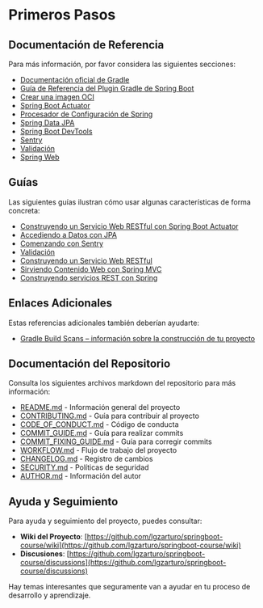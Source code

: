 # Primeros Pasos

## Documentación de Referencia

Para más información, por favor considera las siguientes secciones:

* [Documentación oficial de Gradle](https://docs.gradle.org)
* [Guía de Referencia del Plugin Gradle de Spring Boot](https://docs.spring.io/spring-boot/3.5.6/gradle-plugin)
* [Crear una imagen OCI](https://docs.spring.io/spring-boot/3.5.6/gradle-plugin/packaging-oci-image.html)
* [Spring Boot Actuator](https://docs.spring.io/spring-boot/3.5.6/reference/actuator/index.html)
* [Procesador de Configuración de Spring](https://docs.spring.io/spring-boot/3.5.6/specification/configuration-metadata/annotation-processor.html)
* [Spring Data JPA](https://docs.spring.io/spring-boot/3.5.6/reference/data/sql.html#data.sql.jpa-and-spring-data)
* [Spring Boot DevTools](https://docs.spring.io/spring-boot/3.5.6/reference/using/devtools.html)
* [Sentry](https://docs.sentry.io/platforms/java/)
* [Validación](https://docs.spring.io/spring-boot/3.5.6/reference/io/validation.html)
* [Spring Web](https://docs.spring.io/spring-boot/3.5.6/reference/web/servlet.html)

## Guías

Las siguientes guías ilustran cómo usar algunas características de forma concreta:

* [Construyendo un Servicio Web RESTful con Spring Boot Actuator](https://spring.io/guides/gs/actuator-service/)
* [Accediendo a Datos con JPA](https://spring.io/guides/gs/accessing-data-jpa/)
* [Comenzando con Sentry](https://docs.sentry.io/platforms/java/guides/spring-boot/)
* [Validación](https://spring.io/guides/gs/validating-form-input/)
* [Construyendo un Servicio Web RESTful](https://spring.io/guides/gs/rest-service/)
* [Sirviendo Contenido Web con Spring MVC](https://spring.io/guides/gs/serving-web-content/)
* [Construyendo servicios REST con Spring](https://spring.io/guides/tutorials/rest/)

## Enlaces Adicionales

Estas referencias adicionales también deberían ayudarte:

* [Gradle Build Scans – información sobre la construcción de tu proyecto](https://scans.gradle.com#gradle)

## Documentación del Repositorio

Consulta los siguientes archivos markdown del repositorio para más información:

* [README.md](README.md) - Información general del proyecto
* [CONTRIBUTING.md](CONTRIBUTING.md) - Guía para contribuir al proyecto
* [CODE_OF_CONDUCT.md](CODE_OF_CONDUCT.md) - Código de conducta
* [COMMIT_GUIDE.md](COMMIT_GUIDE.md) - Guía para realizar commits
* [COMMIT_FIXING_GUIDE.md](COMMIT_FIXING_GUIDE.md) - Guía para corregir commits
* [WORKFLOW.md](WORKFLOW.md) - Flujo de trabajo del proyecto
* [CHANGELOG.md](CHANGELOG.md) - Registro de cambios
* [SECURITY.md](SECURITY.md) - Políticas de seguridad
* [AUTHOR.md](AUTHOR.md) - Información del autor

## Ayuda y Seguimiento

Para ayuda y seguimiento del proyecto, puedes consultar:

* **Wiki del Proyecto**: [https://github.com/lgzarturo/springboot-course/wiki](https://github.com/lgzarturo/springboot-course/wiki)
* **Discusiones**: [https://github.com/lgzarturo/springboot-course/discussions](https://github.com/lgzarturo/springboot-course/discussions)

Hay temas interesantes que seguramente van a ayudar en tu proceso de desarrollo y aprendizaje.
